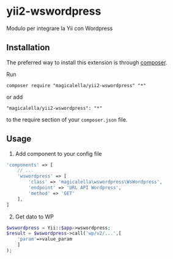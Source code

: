 # yii2-wswordpress
 Modulo per integrare la  Yii con Wordpress
 
 
 Installation
 ------------
 
 The preferred way to install this extension is through [composer](http://getcomposer.org/download/).
 
 Run
 
 ```
 composer require "magicalella/yii2-wswordpress" "*"
 ```
 
 or add
 
 ```
 "magicalella/yii2-wswordpress": "*"
 ```
 
 to the require section of your `composer.json` file.
 
 Usage
 -----
 
 1. Add component to your config file
 ```php
 'components' => [
     // ...
     'wswordpress' => [
         'class' => 'magicalella\wswordpress\WsWordpress',
         'endpoint' => 'URL API Wordpress',
         'method' => 'GET'
     ],
 ]
 ```
 
 2. Get dato to WP
 ```php
 $wswordpress = Yii::$app->wswordpress;
 $result = $wswordpress->call('wp/v2/...',[
     'param'=>value_param
     ]
 );
 ```
 
